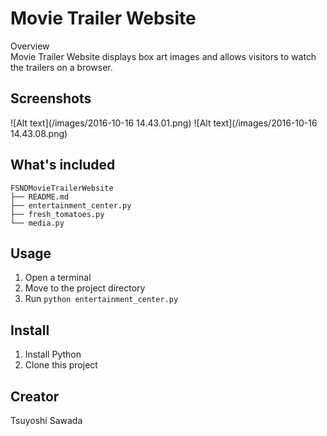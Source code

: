 Movie Trailer Website
====

Overview  
Movie Trailer Website displays box art images and allows visitors to watch the trailers on a browser.

## Screenshots
![Alt text](/images/2016-10-16 14.43.01.png)
![Alt text](/images/2016-10-16 14.43.08.png)


## What's included

```
FSNDMovieTrailerWebsite
├── README.md
├── entertainment_center.py
├── fresh_tomatoes.py
└── media.py
```

## Usage
1. Open a terminal
2. Move to the project directory
3. Run ```python entertainment_center.py```

## Install
1. Install Python
2. Clone this project

## Creator
Tsuyoshi Sawada
